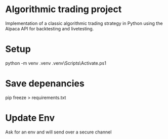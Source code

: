 # Algorithmic trading project
Implementation of a classic algorithmic trading strategy in Python using the Alpaca API for backtesting and livetesting.


# Setup

python -m venv .venv
.venv\Scripts\Activate.ps1

# Save depenancies

pip freeze > requirements.txt

# Update Env

Ask for an env and will send over a secure channel

